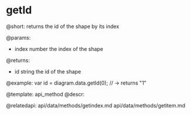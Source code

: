 getId
=========

@short:
returns the id of the shape by its index

@params:
- index		number		the index of the shape

@returns:
- id 		string		the id of the shape

@example:
var id = diagram.data.getId(0); // -> returns "1"

@template: api_method
@descr:

@relatedapi:
api/data/methods/getindex.md
api/data/methods/getitem.md


